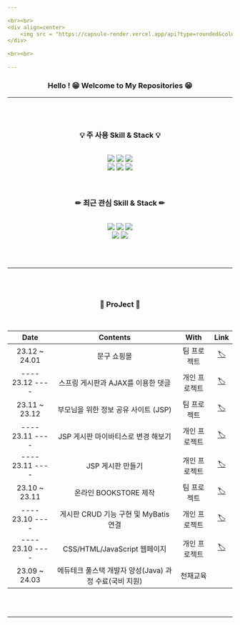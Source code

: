 ```yaml
--- 
       
<br><br> 
<div align=center>
	<img src = "https://capsule-render.vercel.app/api?type=rounded&color=0:f99b00,100:ffff00&height=150&section=header&text=🧟‍♂️MOO-HYUN%20LEE!&animation=twinkling&fontSize=50&fontColor=000000&rotate=0"/>
</div> 
             
<br><br> 
     
--- 
```


<h3 align="center">
Hello ! 😁 Welcome to My Repositories 😁
</h3>

---

<br><br>


<div align=center>
	<h3>💡 주 사용 Skill & Stack 💡</h3>
</div>
<br>
<div align="center">
	<img src="https://img.shields.io/badge/Java-007396?style=for-the-badge&logo=openjdk&logoColor=fff"/>
	<img src="https://img.shields.io/badge/MariaDB-003545?style=for-the-badge&logo=MariaDB&logoColor=fff"/>
	<img src="https://img.shields.io/badge/Mybatis-000000?style=for-the-badge&logo=Fluentd&logoColor=fff"/>
	<br>	
	<img src="https://img.shields.io/badge/HTML5-E34F26?style=for-the-badge&logo=HTML5&logoColor=fff"/>
	<img src="https://img.shields.io/badge/CSS3-1572B6?style=for-the-badge&logo=CSS3&logoColor=fff"/>
	<img src="https://img.shields.io/badge/JavaScript-F7DF1E?style=for-the-badge&logo=JavaScript&logoColor=000"/>
</div>
<br><br>


<div align=center>
	<h3>✏ 최근 관심 Skill & Stack ✏</h3>
</div>
<br>
<div align="center">
 	<img src="https://img.shields.io/badge/node.js-339933?style=for-the-badge&logo=node.js&logoColor=fff"/>
   	<img src="https://img.shields.io/badge/spring-6DB33F?style=for-the-badge&logo=spring&logoColor=fff"/>
	<img src="https://img.shields.io/badge/springboot-6DB33F?style=for-the-badge&logo=springboot&logoColor=fff"/>
	<br>
    	<img src="https://img.shields.io/badge/react-61DAFB?style=for-the-badge&logo=react&logoColor=000"/>
    	<img src="https://img.shields.io/badge/vue.js-4FC08D?style=for-the-badge&logo=vuedotjs&logoColor=fff"/>
</div>


<br><br>

---

<br><br>
<div align="center">	
	
### 📑 ProJect 📑
<br>

| Date | Contents | With | Link |
|:---:|:---:|:---:|:---:|
| 23.12 ~ 24.01 | 문구 쇼핑몰 | 팀 프로젝트 | [🏷](https://github.com/Last-but-not-LEAST/LBNL) |
| ---- 23.12 ---- | 스프링 게시판과 AJAX를 이용한 댓글 | 개인 프로젝트 | [🏷](https://github.com/LMH9999/SpringBoardComment) |
| 23.11 ~ 23.12 | 부모님을 위한 정보 공유 사이트 (JSP) | 팀 프로젝트 | [🏷](https://github.com/ChunjaeMomCh/MomChannel) |
| ---- 23.11 ---- | JSP 게시판 마이바티스로 변경 해보기 | 개인 프로젝트 | [🏷](https://github.com/LMH9999/MyBatis_mvc2_board) |
| ---- 23.11 ---- | JSP 게시판 만들기 | 개인 프로젝트 | [🏷](https://github.com/LMH9999/LMH_Jsp_SPrj) |
| 23.10 ~ 23.11 | 온라인 BOOKSTORE 제작 | 팀 프로젝트 | [🏷](https://github.com/LMH9999/Team_ProJect_1) |
| ---- 23.10 ---- | 게시판 CRUD 기능 구현 및 MyBatis 연결 | 개인 프로젝트 | [🏷](https://github.com/LMH9999/LMH_Java_Sprj) |
| ---- 23.10 ---- | CSS/HTML/JavaScript 웹페이지 | 개인 프로젝트 | [🏷](https://github.com/LMH9999/LMH_Web_SPrj) |
| 23.09 ~ 24.03 | 에듀테크 풀스택 개발자 양성(Java) 과정 수료(국비 지원)  | 천재교육 |



<br><br>

---

  
